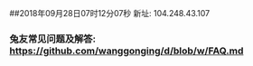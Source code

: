 ##2018年09月28日07时12分07秒 新址: 104.248.43.107
### 兔友常见问题及解答: https://github.com/wanggonging/d/blob/w/FAQ.md
